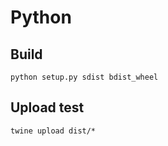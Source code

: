 # Python

## Build
```
python setup.py sdist bdist_wheel
```

## Upload test

```
twine upload dist/*
```
